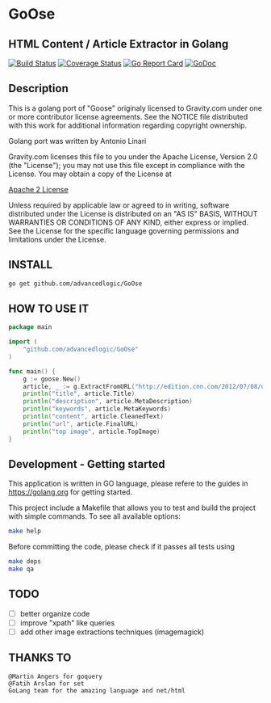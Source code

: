 # GoOse

## HTML Content / Article Extractor in Golang

[![Build Status](https://secure.travis-ci.org/advancedlogic/GoOse.png?branch=master)](https://travis-ci.org/advancedlogic/GoOse?branch=master)
[![Coverage Status](https://coveralls.io/repos/advancedlogic/GoOse/badge.svg?branch=master&service=github)](https://coveralls.io/github/advancedlogic/GoOse?branch=master)
[![Go Report Card](https://goreportcard.com/badge/github.com/advancedlogic/GoOse)](https://goreportcard.com/report/github.com/advancedlogic/GoOse)
[![GoDoc](https://godoc.org/github.com/advancedlogic/GoOse?status.svg)](http://godoc.org/github.com/advancedlogic/GoOse)

## Description

This is a golang port of "Goose" originaly licensed to Gravity.com
under one or more contributor license agreements.  See the NOTICE file
distributed with this work for additional information
regarding copyright ownership.

Golang port was written by Antonio Linari

Gravity.com licenses this file
to you under the Apache License, Version 2.0 (the "License");
you may not use this file except in compliance
with the License.  You may obtain a copy of the License at

[Apache 2 License](http://www.apache.org/licenses/LICENSE-2.0)

Unless required by applicable law or agreed to in writing, software
distributed under the License is distributed on an "AS IS" BASIS,
WITHOUT WARRANTIES OR CONDITIONS OF ANY KIND, either express or implied.
See the License for the specific language governing permissions and
limitations under the License.

## INSTALL

```bash
go get github.com/advancedlogic/GoOse
```

## HOW TO USE IT

```Go
package main

import (
    "github.com/advancedlogic/GoOse"
)

func main() {
    g := goose.New()
    article, _ := g.ExtractFromURL("http://edition.cnn.com/2012/07/08/opinion    banzi-ted-open-source/index.html")
    println("title", article.Title)
    println("description", article.MetaDescription)
    println("keywords", article.MetaKeywords)
    println("content", article.CleanedText)
    println("url", article.FinalURL)
    println("top image", article.TopImage)
}
```

## Development - Getting started

This application is written in GO language, please refere to the guides in https://golang.org for getting started.

This project include a Makefile that allows you to test and build the project with simple commands.
To see all available options:

```bash
make help
```

Before committing the code, please check if it passes all tests using

```bash
make deps
make qa
```

## TODO

- [ ] better organize code
- [ ] improve "xpath" like queries
- [ ] add other image extractions techniques (imagemagick)

## THANKS TO

```
@Martin Angers for goquery
@Fatih Arslan for set
GoLang team for the amazing language and net/html
```
